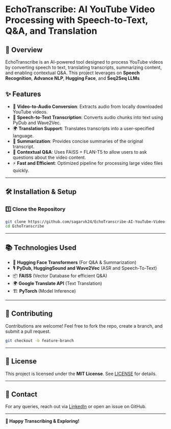 # EchoTranscribe: AI YouTube Video Processing with Speech-to-Text, Q&A, and Translation

## 📌 Overview
EchoTranscribe is an AI-powered tool designed to process YouTube videos by converting speech to text, translating transcripts, summarizing content, and enabling contextual Q&A. 
This project leverages on **Speech Recognition**, **Advance NLP**, **Hugging Face**, and **Seq2Seq LLMs** 

## ✨ Features
- 🎤 **Video-to-Audio Conversion**: Extracts audio from locally downloaded YouTube videos.
- 📝 **Speech-to-Text Transcription**: Converts audio chunks into text using PyDub and Wave2Vec.
- 🌍 **Translation Support**: Translates transcripts into a user-specified language.
- 📄 **Summarization**: Provides concise summaries of the original transcript.
- 🤖 **Contextual Q&A**: Uses FAISS + FLAN-T5 to allow users to ask questions about the video content.
- ⚡ **Fast and Efficient**: Optimized pipeline for processing large video files quickly.

---
## 🛠️ Installation & Setup

### 1️⃣ Clone the Repository
```bash
git clone https://github.com/sagarvk24/EchoTranscribe-AI-YouTube-Video-Processing-with-Speech-to-Text-Q-A-and-Translation.git
cd EchoTranscribe
```
---
## 📚 Technologies Used
- 🤗 **Hugging Face Transformers** (For Q&A & Summarization)
- 🎙️ **PyDub, HuggingSound and Wave2Vec** (ASR and Speech-To-Text)
- 📦 **FAISS** (Vector Database for efficient Q&A)
- 🌍 **Google Translate API** (Text Translation)
- 🏗 **PyTorch** (Model Inference)

---
## 🤝 Contributing
Contributions are welcome! Feel free to fork the repo, create a branch, and submit a pull request.
```bash
git checkout -b feature-branch
```

---
## 📜 License
This project is licensed under the **MIT License**. See [LICENSE](LICENSE) for details.

---
## 📩 Contact
For any queries, reach out via [LinkedIn](https://www.linkedin.com/in/sagarvk24) or open an issue on GitHub.

---
**🚀 Happy Transcribing & Exploring!**

